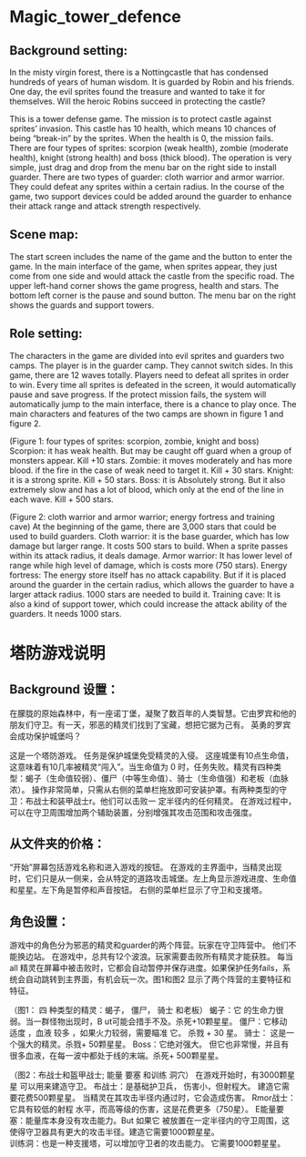 # Magic_tower_defence
## Background setting:
In the misty virgin forest, there is a Nottingcastle that has condensed hundreds of years of human wisdom. It is guarded by Robin and his friends. One day, the evil sprites found the treasure and wanted to take it for themselves. Will the heroic Robins succeed in protecting the castle?

This is a tower defense game. The mission is to protect castle against sprites’ invasion. This castle has 10 health, which means 10 chances of being “break-in” by the sprites. When the health is 0, the mission fails. There are four types of sprites: scorpion (weak health), zombie (moderate health), knight (strong health) and boss (thick blood). 
The operation is very simple, just drag and drop from the menu bar on the right side to install guarder. There are two types of guarder: cloth warrior and armor warrior. They could defeat any sprites within a certain radius. In the course of the game, two support devices could be added around the guarder to enhance their attack range and attack strength respectively.

## Scene map:
The start screen includes the name of the game and the button to enter the game. In the main interface of the game, when sprites appear, they just come from one side and would attack the castle from the specific road. The upper left-hand corner shows the game progress, health and stars. The bottom left corner is the pause and sound button. The menu bar on the right shows the guards and support towers.

## Role setting:
The characters in the game are divided into evil sprites and guarders two camps. The player is in the guarder camp. They cannot switch sides. In this game, there are 12 waves totally. Players need to defeat all sprites in order to win. Every time all sprites is defeated in the screen, it would automatically pause and save progress. If the protect mission fails, the system will automatically jump to the main interface, there is a chance to play once. The main characters and features of the two camps are shown in figure 1 and figure 2. 

      
(Figure 1: four types of sprites: scorpion, zombie, knight and boss)
Scorpion: it has weak health. But may be caught off guard when a group of monsters appear. Kill +10 stars. 
Zombie: it moves moderately and has more blood. if the fire in the case of weak need to target it. Kill + 30 stars. 
Knight: it is a strong sprite. Kill + 50 stars. 
Boss: it is Absolutely strong. But it also extremely slow and has a lot of blood, which only at the end of the line in each wave. Kill + 500 stars.
        
(Figure 2: cloth warrior and armor warrior; energy fortress and training cave)
At the beginning of the game, there are 3,000 stars that could be used to build guarders.
Cloth warrior: it is the base guarder, which has low damage but larger range. It costs 500 stars to build. When a sprite passes within its attack radius, it deals damage. 
Armor warrior: It has lower level of range while high level of damage, which is costs more (750 stars). 
Energy fortress: The energy store itself has no attack capability. But if it is placed around the guarder in the certain radius, which allows the guarder to have a larger attack radius. 1000 stars are needed to build it. 
Training cave: It is also a kind of support tower, which could increase the attack ability of the guarders. It needs 1000 stars. 

# 塔防游戏说明

## Background 设置：
在朦胧的原始森林中，有一座诺丁堡，凝聚了数百年的人类智慧。它由罗宾和他的朋友们守卫。有一天，邪恶的精灵们找到了宝藏，想把它据为己有。  英勇的罗宾会成功保护城堡吗？

 这是一个塔防游戏。 任务是保护城堡免受精灵的入侵。 这座城堡有10点生命值，这意味着有10几率被精灵“闯入”。当生命值为 0 时，任务失败。精灵有四种类型：蝎子（生命值较弱）、僵尸（中等生命值）、骑士（生命值强）和老板（血脉浓）。 
操作非常简单，只需从右侧的菜单栏拖放即可安装护罩。有两种类型的守卫：布战士和装甲战士r。他们可以击败一  定半径内的任何精灵。 在游戏过程中，可以在守卫周围增加两个辅助装置，分别增强其攻击范围和攻击强度。

## 从文件夹的价格：
“开始”屏幕包括游戏名称和进入游戏的按钮。 在游戏的主界面中，当精灵出现时，它们只是从一侧来，会从特定的道路攻击城堡。左上角显示游戏进度、生命值和星星。左下角是暂停和声音按钮。 右侧的菜单栏显示了守卫和支援塔。

## 角色设置：
游戏中的角色分为邪恶的精灵和guarder的两个阵营。玩家在守卫阵营中。 他们不能换边站。 在游戏中，总共有12个波浪。玩家需要击败所有精灵才能获胜。 每当 all 精灵在屏幕中被击败时，它都会自动暂停并保存进度。如果保护任务fails，系统会自动跳转到主界面，有机会玩一次。图1和图2   显示了两个阵营的主要特征和特征。

      
（图1： 四 种类型的精灵：蝎子， 僵尸， 骑士 和老板）
蝎子：它  的生命力很弱。当一群怪物出现时，B ut可能会措手不及。杀死+10颗星星。 
僵尸：它移动 适度 ，血液 较多 ，如果火力较弱，需要瞄准 它。 杀戮 + 30 星。 
骑士： 这是一个强大的精灵。杀戮+ 50颗星星。 
Boss：它绝对强大。 但它也非常慢，并且有很多血液，在每一波中都处于线的末端。杀死+ 500颗星星。
        
（图2：布战士和盔甲战士; 能量 要塞 和训练 洞穴）
在游戏开始时，有3000颗星星  可以用来建造守卫。 
布战士：是基础护卫兵，   伤害小，但射程大。 建造它需要花费500颗星星。 当精灵在其攻击半径内通过时，它会造成伤害。 
Rmor战士：它具有较低的射程  水平，而高等级的伤害，这是花费更多（750星）。 
E能量要塞：能量库本身没有攻击能力。But 如果它   被放置在一定半径内的守卫周围，这使得守卫器具有更大的攻击半径。建造它需要1000颗星星。   
训练洞：也是一种支援塔，可以增加守卫者的攻击能力。 它需要1000颗星星。 
